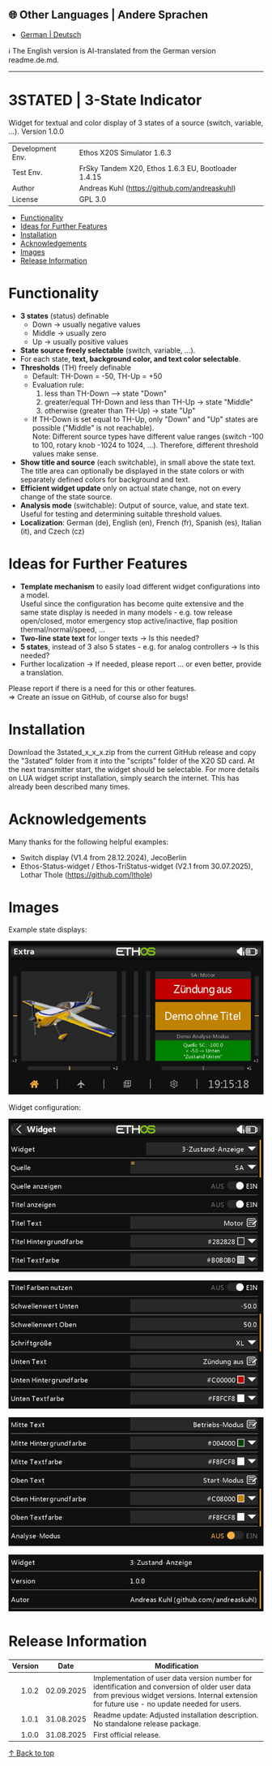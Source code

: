 ## 🌐 Other Languages |  Andere Sprachen 
- [German | Deutsch](README.de.md)
  
ℹ️ The English version is AI-translated from the German version readme.de.md.
***

<h1 name="top"> 3STATED | 3-State Indicator </h1>
Widget for textual and color display of 3 states of a source (switch, variable, ...).  
Version 1.0.0


|                  |                                                     |
| ---------------- | --------------------------------------------------- |
| Development Env. | Ethos X20S Simulator 1.6.3                          |
| Test Env.        | FrSky Tandem X20, Ethos 1.6.3 EU, Bootloader 1.4.15 |
| Author           | Andreas Kuhl (https://github.com/andreaskuhl)       |
| License          | GPL 3.0                                             |

- [Functionality](#functionality)
- [Ideas for Further Features](#ideas-for-further-features)
- [Installation](#installation)
- [Acknowledgements](#acknowledgements)
- [Images](#images)
- [Release Information](#release-information)


# Functionality
  - **3 states** (status) definable
    - Down -> usually negative values
    - Middle -> usually zero
    - Up  -> usually positive values
  - **State source freely selectable** (switch, variable, ...).
  - For each state, **text, background color, and text color selectable**.
  - **Thresholds** (TH) freely definable
      - Default: TH-Down = -50, TH-Up = +50
      - Evaluation rule:
        1. less than TH-Down --> state "Down"
        2. greater/equal TH-Down and less than TH-Up -> state "Middle"
        3. otherwise (greater than TH-Up) -> state "Up"
      - If TH-Down is set equal to TH-Up, only "Down" and "Up" states are possible
        ("Middle" is not reachable).  
      Note: Different source types have different value ranges (switch -100 to 100,
                 rotary knob -1024 to 1024, ...). Therefore, different threshold values make sense.
  - **Show title and source** (each switchable), in small above the state text. The title area can optionally be displayed in the state colors or with separately defined colors for background and text.
  - **Efficient widget update** only on actual state change, not on every change of the state source.
  - **Analysis mode** (switchable): Output of source, value, and state text. Useful for testing and determining suitable threshold values.
  - **Localization**: German (de), English (en), French (fr), Spanish (es), Italian (it), and Czech (cz)

# Ideas for Further Features
  - **Template mechanism** to easily load different widget configurations into a model.  
  Useful since the configuration has become quite extensive and the same state display is needed in many models - e.g. tow release open/closed, motor emergency stop active/inactive, flap position thermal/normal/speed, ...
  - **Two-line state text** for longer texts -> Is this needed?
  - **5 states**, instead of 3 also 5 states - e.g. for analog controllers -> Is this needed?
  - Further localization -> If needed, please report ... or even better, provide a translation.
  
  Please report if there is a need for this or other features.  
  => Create an issue on GitHub, of course also for bugs!
  
# Installation
Download the 3stated_x_x_x.zip from the current GitHub release and copy the "3stated" folder from it into the "scripts" folder of the X20 SD card.
At the next transmitter start, the widget should be selectable.
For more details on LUA widget script installation, simply search the internet. This has already been described many times.  

# Acknowledgements
Many thanks for the following helpful examples:
  - Switch display (V1.4 from 28.12.2024), JecoBerlin
  - Ethos-Status-widget / Ethos-TriStatus-widget (V2.1 from 30.07.2025), Lothar Thole (https://github.com/lthole)

# Images
Example state displays:

![Example state displays](./images/example.png)

Widget configuration:

![Configuration (Part 1)](./images/configuration_1.png)

![Configuration (Part 2)](./images/configuration_2.png)

![Configuration (Part 3)](./images/configuration_3.png)

![Configuration (Part 4)](./images/configuration_4.png)


# Release Information

| Version |    Date    | Modification                                                                                                                                                                                   |
| ------: | :--------: | ---------------------------------------------------------------------------------------------------------------------------------------------------------------------------------------------- |
|   1.0.2 | 02.09.2025 | Implementation of user data version number for identification and conversion of older user data from previous widget versions. Internal extension for future use - no update needed for users. |
|   1.0.1 | 31.08.2025 | Readme update: Adjusted installation description. No standalone release package.                                                                                                               |
|   1.0.0 | 31.08.2025 | First official release.                                                                                                                                                                        |

[↑ Back to top](#top)
